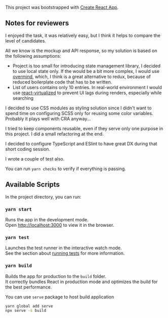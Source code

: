 This project was bootstrapped with [Create React App](https://github.com/facebook/create-react-app).

## Notes for reviewers

I enjoyed the task, it was relatively easy, but I think it helps to compare the level of candidates.

All we know is the mockup and API response, so my solution is based on the following assumptions:

- Project is too small for introducing state management library, I decided to use local state only. If the would be a bit more complex, I would use [overmind](https://overmindjs.org/), which, I think is a great alternative to redux, because of reduced boilerplate code that has to be written.
- List of users contains only 10 entries. In real-world environment I would use [react-virtualized](https://github.com/bvaughn/react-virtualized) to prevent UI lags during renders, especially while searching

I decided to use CSS modules as styling solution since I didn't want to spend time on configuring SCSS only for reusing some color variables. Probably it plays well with CRA anyway...

I tried to keep components reusable, even if they serve only one purpose in this project. I did a small refactoring at the end.

I decided to configure TypeScript and ESlint to have great DX during that short coding session.

I wrote a couple of test also.

You can run `yarn checks` to verify if everything is passing.

## Available Scripts

In the project directory, you can run:

### `yarn start`

Runs the app in the development mode.<br />
Open [http://localhost:3000](http://localhost:3000) to view it in the browser.

### `yarn test`

Launches the test runner in the interactive watch mode.<br />
See the section about [running tests](https://facebook.github.io/create-react-app/docs/running-tests) for more information.

### `yarn build`

Builds the app for production to the `build` folder.<br />
It correctly bundles React in production mode and optimizes the build for the best performance.

You can use `serve` package to host build application

```sh
yarn global add serve
npx serve -s build
```
